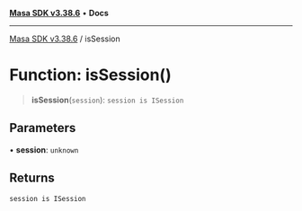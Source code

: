 [**Masa SDK v3.38.6**](../README.md) • **Docs**

***

[Masa SDK v3.38.6](../globals.md) / isSession

# Function: isSession()

> **isSession**(`session`): `session is ISession`

## Parameters

• **session**: `unknown`

## Returns

`session is ISession`
